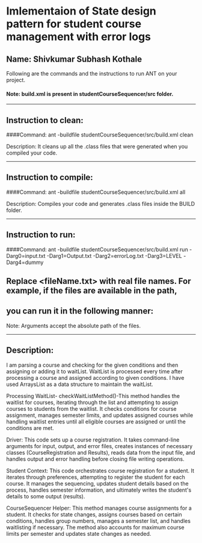 # Imlementaion of State design pattern for student course management with error logs 
## Name: Shivkumar Subhash Kothale


Following are the commands and the instructions to run ANT on your project.
#### Note: build.xml is present in studentCourseSequencer/src folder.

-----------------------------------------------------------------------
## Instruction to clean:

####Command: ant -buildfile studentCourseSequencer/src/build.xml clean

Description: It cleans up all the .class files that were generated when you
compiled your code.

-----------------------------------------------------------------------
## Instruction to compile:

####Command: ant -buildfile studentCourseSequencer/src/build.xml all

Description: Compiles your code and generates .class files inside the BUILD folder.

-----------------------------------------------------------------------
## Instruction to run:

####Command:  ant -buildfile studentCourseSequencer/src/build.xml run -Darg0=input.txt -Darg1=Output.txt -Darg2=errorLog.txt -Darg3=LEVEL -Darg4=dummy

## Replace <fileName.txt> with real file names. For example, if the files are available in the path,
## you can run it in the following manner:


Note: Arguments accept the absolute path of the files.


-----------------------------------------------------------------------
## Description:
   I am parsing a course and checking for the given conditions and then assigning or adding it to waitList.
   WaitList is processed every time after processing a course and assigned according to given conditions.
   I have used ArraysList as a data structure to maintain the waitList.
   
   Processing WaitList- checkWaitListMethod()-This method handles the waitlist for courses, iterating through the list and attempting to assign courses to students from the waitlist. It checks conditions for course assignment, manages semester limits, and updates assigned courses while handling waitlist entries until all eligible courses are assigned or until the conditions are met.
   
   Driver: This code sets up a course registration. It takes command-line arguments for input, output, and error files, creates instances of necessary classes (CourseRegistration and Results), reads data from the input file, and handles output and error handling before closing file writing operations.

   Student Context: This code orchestrates course registration for a student. It iterates through preferences, attempting to register the student for each course. It manages the sequencing, updates student details based on the process, handles semester information, and ultimately writes the student's details to some output (results).

   CourseSequencer Helper: This method manages course assignments for a student. It checks for state changes, assigns courses based on certain conditions, handles group numbers, manages a semester list, and handles waitlisting if necessary. The method also accounts for maximum course limits per semester and updates state changes as needed.
